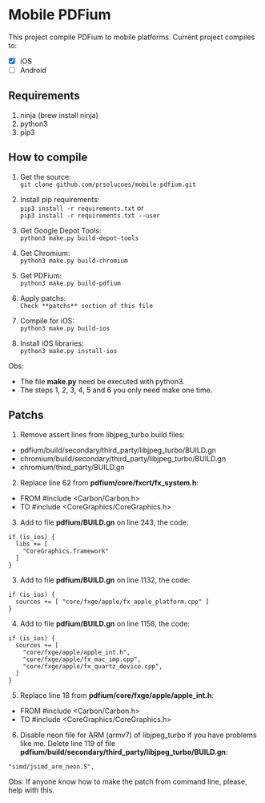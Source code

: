# Mobile PDFium

This project compile PDFium to mobile platforms. Current project compiles to:  

- [x] iOS  
- [ ] Android  

## Requirements

1. ninja (brew install ninja)  
2. python3  
3. pip3  

## How to compile 

1. Get the source:  
```git clone github.com/prsolucoes/mobile-pdfium.git```  

2. Install pip requirements:  
```pip3 install -r requirements.txt``` 
or  
```pip3 install -r requirements.txt --user``` 

3. Get Google Depot Tools:  
```python3 make.py build-depot-tools```  

4. Get Chromium:  
```python3 make.py build-chromium```  

5. Get PDFium:  
```python3 make.py build-pdfium```  

6. Apply patchs:  
```Check **patchs** section of this file```  

7. Compile for iOS:  
```python3 make.py build-ios```  
  
8. Install iOS libraries:  
```python3 make.py install-ios```  


Obs:
- The file **make.py** need be executed with python3.  
- The steps 1, 2, 3, 4, 5 and 6 you only need make one time.  


## Patchs

1. Remove assert lines from libjpeg_turbo build files:  
- pdfium/build/secondary/third_party/libjpeg_turbo/BUILD.gn  
- chromium/build/secondary/third_party/libjpeg_turbo/BUILD.gn  
- chromium/third_party/BUILD.gn  

2. Replace line 62 from **pdfium/core/fxcrt/fx_system.h**:  
- FROM #include <Carbon/Carbon.h>  
- TO #include <CoreGraphics/CoreGraphics.h>  

3. Add to file **pdfium/BUILD.gn** on line 243, the code:  
```
if (is_ios) {
  libs += [
    "CoreGraphics.framework"
  ]
}
```

3. Add to file **pdfium/BUILD.gn** on line 1132, the code:  
```
if (is_ios) {
  sources += [ "core/fxge/apple/fx_apple_platform.cpp" ]
}
```

4. Add to file **pdfium/BUILD.gn** on line 1158, the code:  
```
if (is_ios) {
  sources += [
    "core/fxge/apple/apple_int.h",
    "core/fxge/apple/fx_mac_imp.cpp",
    "core/fxge/apple/fx_quartz_device.cpp",
  ]
}
```

5. Replace line 18 from **pdfium/core/fxge/apple/apple_int.h**:  
- FROM #include <Carbon/Carbon.h>  
- TO #include <CoreGraphics/CoreGraphics.h>  

6. Disable neon file for ARM (armv7) of libjpeg_turbo if you have problems like me. Delete line 119 of file **pdfium/build/secondary/third_party/libjpeg_turbo/BUILD.gn**:
```
"simd/jsimd_arm_neon.S",
```

Obs: If anyone know how to make the patch from command line, please, help with this.